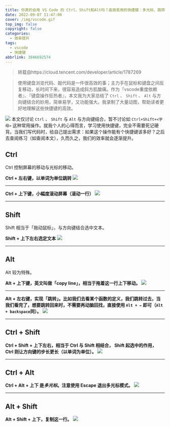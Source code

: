 ```yaml
---
title: 你真的会用 VS Code 的 Ctrl、Shift和Alt吗？高效易用的快捷键：多光标、跳转引用等轻松搞定
date: 2022-09-07 11:47:06
cover: /img/vscode.gif
top_img: false
copyright: false
categories:
  - 效率提升
tags:
  - vscode
  - 快捷键
abbrlink: 3846692574
---
```

>转载自https://cloud.tencent.com/developer/article/1787269

>使用键盘浏览代码、敲代码是一件很高效的事；主力手在鼠标和键盘之间反复移动，长时间下来，很容易造成斜方肌酸痛。作为『vscode重度依赖者』、『键盘操作狂热者』，本文我为大家总结了 `Ctrl` 、 `Shift` 、 `Alt` 与方向键结合的妙用，简单易学，又功能强大。我录制了大量动图，帮助读者更好地理解这些快捷键的高效。

![](/img/vscode.gif)
本文仅讨论 `Ctrl` 、 `Shift` 与 `Alt` 与方向键结合，暂不讨论如 `Ctrl+Shift+<字母>` 这种常用操作。就我个人的心得而言，学习使用快捷键，完全不需要死记硬背。当我们写代码时，给自己提出需求：如果这个操作能有个快捷键该多好？之后去查阅练习（如查阅本文），久而久之，我们的效率就会逐渐提升。

## Ctrl
Ctrl 控制屏幕的移动与光标的移动。

**Ctrl + 左右键，以单词为单位跳转**
![](/img/vscode1.gif)

---
**Ctrl + 上下键，小幅度滚动屏幕（滚动一行）**
![](/img/vscode2.gif)

---
## Shift
Shift 相当于「拖动鼠标」，与方向键结合选中文本。

**Shift + 上下左右选定文本**
![](/img/vscode3.gif)

---
## Alt
Alt 较为特殊。

**Alt + 上下键，英文叫做「copy line」，相当于拖着这一行上下移动。**
![](/img/vscode4.gif)

---

**Alt + 左右键，实现「跳转」。比如我们去看某个函数的定义，我们跳转过去，当我们看完了，想要跳转回来时，不需要再动脑回找，直接使用 `Alt + ←` 即可（`Alt + backspace`同）。**
![](/img/vscode5.gif)

---

## Ctrl + Shift
**Ctrl + Shift + 上下左右，相当于 Ctrl 与 Shift 相结合， Shift 起选中的作用， Ctrl 则让方向键的步长更长（以单词为单位）。**
![](/img/vscode6.gif)

---

## Ctrl + Alt
**Ctrl + Alt + 上下 是*多光标*。注意使用 Escape 退出多光标模式。**
![](/img/vscode7.gif)

---

## Alt + Shift 
**Alt + Shift + 上下，复制这一行。**
![](/img/vscode8.gif)